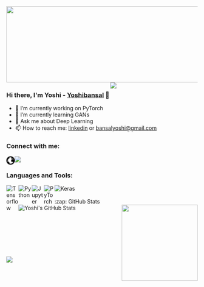 
<!--
**Yoshibansal/Yoshibansal** is a ✨ _special_ ✨ repository because its `README.md` (this file) appears on your GitHub profile.

Here are some ideas to get you started:

- 🔭 I’m currently working on ...
- 🌱 I’m currently learning ...
- 👯 I’m looking to collaborate on ...
- 🤔 I’m looking for help with ...
- 💬 Ask me about ...
- 📫 How to reach me: ...
- 😄 Pronouns: ...
- ⚡ Fun fact: ...
-->
<img align='center' src="https://media1.giphy.com/media/5mYcsVrgxtxt7QUc55/giphy.gif?cid=ecf05e47uyl773y9nc7j7vq3b0s3wyngq3lkw8us402da42j&rid=giphy.gif" width="920" height="200">

<img align='right' src="https://media.giphy.com/media/M9gbBd9nbDrOTu1Mqx/giphy.gif" width="230">

### Hi there, I'm Yoshi - [Yoshibansal][website] 👋

- 🔭 I’m currently working on PyTorch
- 🌱 I’m currently learning GANs
- 💬 Ask me about Deep Learning
- 📫 How to reach me: [linkedin] or bansalyoshi@gmail.com
<!-- - 👯 I’m looking to collaborate on 
- 🤔 I’m looking for help with ... -->
<!-- - 😄 Pronouns: ...
- ⚡ Fun fact: ... -->

### Connect with me:

[<img align="left" width="22px" src="https://raw.githubusercontent.com/iconic/open-iconic/master/svg/globe.svg" />][website]
[<img align="left" width="22px" src="https://cdn.jsdelivr.net/npm/simple-icons@v3/icons/linkedin.svg" />][linkedin]

<br />

### Languages and Tools:

<img align="left" alt="Tensorflow" width="32px" src="https://challengepost-s3-challengepost.netdna-ssl.com/photos/production/challenge_thumbnails/000/956/166/datas/original.png" />
<img align="left" alt="Python" width="35px" src="https://www.python.org/static/opengraph-icon-200x200.png" />
<img align="left" alt="Jupyter" width="32px" src="https://upload.wikimedia.org/wikipedia/commons/thumb/3/38/Jupyter_logo.svg/1200px-Jupyter_logo.svg.png" />
<img align="left" alt="PyTorch" width="28px" src="https://www.pngitem.com/pimgs/m/31-310639_pytorch-logo-png-transparent-png.png" />
<img align="left" alt="Keras" width="95px" src="https://keras.io/img/logo.png" />
<!--
<img align="left" alt="Visual Studio Code" width="26px" src="https://raw.githubusercontent.com/github/explore/80688e429a7d4ef2fca1e82350fe8e3517d3494d/topics/visual-studio-code/visual-studio-code.png" />
[webdevplaylist]
[<img align="left" alt="HTML5" width="26px" src="https://raw.githubusercontent.com/github/explore/80688e429a7d4ef2fca1e82350fe8e3517d3494d/topics/html/html.png" />][webdevplaylist]
[<img align="left" alt="CSS3" width="26px" src="https://raw.githubusercontent.com/github/explore/80688e429a7d4ef2fca1e82350fe8e3517d3494d/topics/css/css.png" />][cssplaylist]
[<img align="left" alt="Sass" width="26px" src="https://raw.githubusercontent.com/github/explore/80688e429a7d4ef2fca1e82350fe8e3517d3494d/topics/sass/sass.png" />][cssplaylist]
[<img align="left" alt="JavaScript" width="26px" src="https://raw.githubusercontent.com/github/explore/80688e429a7d4ef2fca1e82350fe8e3517d3494d/topics/javascript/javascript.png" />][jsplaylist]
[<img align="left" alt="React" width="26px" src="https://raw.githubusercontent.com/github/explore/80688e429a7d4ef2fca1e82350fe8e3517d3494d/topics/react/react.png" />][reactplaylist]
[<img align="left" alt="Gatsby" width="26px" src="https://raw.githubusercontent.com/github/explore/e94815998e4e0713912fed477a1f346ec04c3da2/topics/gatsby/gatsby.png" />][webdevplaylist]
[<img align="left" alt="GraphQL" width="26px" src="https://raw.githubusercontent.com/github/explore/80688e429a7d4ef2fca1e82350fe8e3517d3494d/topics/graphql/graphql.png" />][webdevplaylist]
[<img align="left" alt="Node.js" width="26px" src="https://raw.githubusercontent.com/github/explore/80688e429a7d4ef2fca1e82350fe8e3517d3494d/topics/nodejs/nodejs.png" />][webdevplaylist]
[<img align="left" alt="Deno" width="26px" src="https://raw.githubusercontent.com/github/explore/361e2821e2dea67711cde99c9c40ed357061cf27/topics/deno/deno.png" />][webdevplaylist]
[<img align="left" alt="SQL" width="26px" src="https://raw.githubusercontent.com/github/explore/80688e429a7d4ef2fca1e82350fe8e3517d3494d/topics/sql/sql.png" />][webdevplaylist]
[<img align="left" alt="MySQL" width="26px" src="https://raw.githubusercontent.com/github/explore/80688e429a7d4ef2fca1e82350fe8e3517d3494d/topics/mysql/mysql.png" />][webdevplaylist]
[<img align="left" alt="MongoDB" width="26px" src="https://raw.githubusercontent.com/github/explore/80688e429a7d4ef2fca1e82350fe8e3517d3494d/topics/mongodb/mongodb.png" />][webdevplaylist]
[<img align="left" alt="Git" width="26px" src="https://raw.githubusercontent.com/github/explore/80688e429a7d4ef2fca1e82350fe8e3517d3494d/topics/git/git.png" />][webdevplaylist]
[<img align="left" alt="GitHub" width="26px" src="https://raw.githubusercontent.com/github/explore/78df643247d429f6cc873026c0622819ad797942/topics/github/github.png" />][webdevplaylist]
[<img align="left" alt="Terminal" width="26px" src="https://raw.githubusercontent.com/github/explore/80688e429a7d4ef2fca1e82350fe8e3517d3494d/topics/terminal/terminal.png" />][webdevplaylist]
-->
<br />
<br />

<summary>:zap: GitHub Stats</summary>
<img align='right' src="https://media3.giphy.com/media/KAq5w47R9rmTuvWOWa/giphy.gif?cid=ecf05e47wqna3fg57xhsvd6g5081y8ovqc5xh33oyg2mpxke&rid=giphy.gif" width="200" height="200">
<img align="left" alt="Yoshi's GitHub Stats" src="https://github-readme-stats.vercel.app/api?username=Yoshibansal&show_icons=true&theme=gruvbox" />

<br />
<br />
<br />
<br />
<br />
<br />
<br />
<br />

<img align="left" src="https://github-readme-stats.vercel.app/api/top-langs/?username=Yoshibansal&theme=gruvbox&hide_langs_below=1" />



[website]: https://github.com/yoshibansal
[linkedin]: https://www.linkedin.com/in/yoshi-bansal-404aa218b

